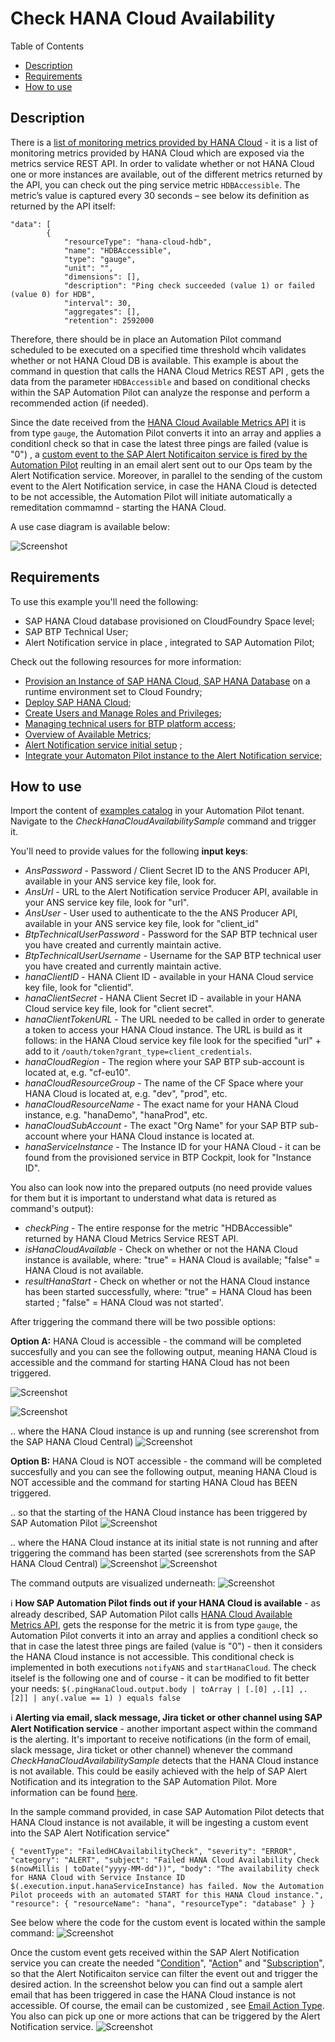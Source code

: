 # Check HANA Cloud Availability

Table of Contents

* [Description](#description)
* [Requirements](#requirements)
* [How to use](#how-to-use)

## Description

There is a [list of monitoring metrics provided by HANA Cloud](https://help.sap.com/docs/HANA_CLOUD_DATABASE/f9c5015e72e04fffa14d7d4f7267d897/46e370ced3ef4d2bbd0ec2337df5f565.html) - it is a list of monitoring metrics provided by HANA Cloud which are exposed via the metrics service REST API. In order to validate whether or not HANA Cloud one or more instances are available, out of the different metrics returned by the API, you can check out the ping service metric `HDBAccessible`. The metric’s value is captured every 30 seconds – see below its definition as returned by the API itself:
```
"data": [
        {
            "resourceType": "hana-cloud-hdb",
            "name": "HDBAccessible",
            "type": "gauge",
            "unit": "",
            "dimensions": [],
            "description": "Ping check succeeded (value 1) or failed (value 0) for HDB",
            "interval": 30,
            "aggregates": [],
            "retention": 2592000
```

Therefore, there should be in place an Automation Pilot command scheduled to be executed on a specified time threshold whcih validates whether or not HANA Cloud DB is available.
This example is about the command in question that calls the HANA Cloud Metrics REST API ,  gets the datа from the parameter `HDBAccessible` and based on conditional checks within the SAP Automation Pilot can analyze the response and perform a recommended action (if needed). 

Since the date received from the [HANA Cloud Available Metrics API](https://help.sap.com/docs/HANA_CLOUD_DATABASE/f9c5015e72e04fffa14d7d4f7267d897/46e370ced3ef4d2bbd0ec2337df5f565.html) it is from type `gauge`, the Automation Pilot converts it into an array and applies a conditionl check so that in case the latest three pings are failed (value is "0") , a [custom event to the SAP Alert Notificaiton service is fired by the Automation Pilot](https://help.sap.com/docs/automation-pilot/automation-pilot/producing-custom-events) reulting in an email alert sent out to our Ops team by the Alert Notification service. 
Moreover, in parallel to the sending of the custom event to the Alert Notification service, in case the HANA Cloud is detected to be not accessible, the Automation Pilot will initiate automatically a remeditation commamnd - starting the HANA Cloud. 

A use case diagram is available below: 

![Screenshot](assets/check-hana-availability-1.png)

## Requirements

To use this example you'll need the following:

* SAP HANA Cloud database provisioned on CloudFoundry Space level;
* SAP BTP Technical User;
* Alert Notification service in place , integrated to SAP Automation Pilot;

Check out the following resources for more information:

* [Provision an Instance of SAP HANA Cloud, SAP HANA Database](https://developers.sap.com/tutorials/hana-cloud-mission-trial-3.html) on a runtime environment set to Cloud Foundry;
* [Deploy SAP HANA Cloud](https://developers.sap.com/tutorials/hana-cloud-deploying.html);
* [Create Users and Manage Roles and Privileges](https://developers.sap.com/tutorials/hana-cloud-mission-trial-4.html);
* [Managing technical users for BTP platform access](https://blogs.sap.com/2022/09/20/managing-technical-users-for-btp-platform-access/);
* [Overview of Available Metrics](https://help.sap.com/docs/HANA_CLOUD_DATABASE/f9c5015e72e04fffa14d7d4f7267d897/46e370ced3ef4d2bbd0ec2337df5f565.html);
* [Alert Notification service initial setup](https://help.sap.com/docs/alert-notification/sap-alert-notification-for-sap-btp/initial-setup) ;
* [Integrate your Automaton Pilot instance to the Alert Notification service](https://help.sap.com/docs/automation-pilot/automation-pilot/integrate-with-sap-alert-notification-service-for-sap-btp);
  

## How to use

Import the content of [examples catalog](catalog.json) in your Automation Pilot tenant. Navigate to the *CheckHanaCloudAvailabilitySample* command and trigger it.

You'll need to provide values for the following **input keys**:

* _AnsPassword_ - Password / Client Secret ID to the ANS Producer API, available in your ANS service key file, look for.
* _AnsUrl_ - URL to the Alert Notification service Producer API, available in your ANS service key file, look for "url".
* _AnsUser_ - User used to authenticate to the the ANS Producer API, available in your ANS service key file, look for "client_id"
* _BtpTechnicalUserPassword_ - Password for the SAP BTP technical user you have created and currently maintain active.
* _BtpTechnicalUserUsername_ - Username for the SAP BTP technical user you have created and currently maintain active.
* _hanaClientID_ - HANA Client ID - available in your HANA Cloud service key file, look for "clientid".
* _hanaClientSecret_ - HANA Client Secret ID - available in your HANA Cloud service key file, look for "client secret".
* _hanaClientTokenURL_ - The URL needed to be called in order to generate a token to access your HANA Cloud instance. The URL is build as it follows: in the HANA Cloud service key file look for the specified "url" + add to it `/oauth/token?grant_type=client_credentials`.
* _hanaCloudRegion_ - The region where your SAP BTP sub-account is located at, e.g. "cf-eu10".
* _hanaCloudResourceGroup_ - The name of the CF Space where your HANA Cloud is located at, e.g. "dev", "prod", etc.
* _hanaCloudResourceName_ - The exact name for your HANA Cloud instance, e.g. "hanaDemo", "hanaProd", etc.
* _hanaCloudSubAccount_ - The exact "Org Name" for your SAP BTP sub-account where your HANA Cloud instance is located at.
* _hanaServiceInstance_ - The Instance ID for your HANA Cloud - it can be found from the provisioned service in BTP Cockpit, look for "Instance ID".

You also can look now into the prepared outputs (no need provide values for them but it is important to understand what data is retured as command's output):
* _checkPing_ - The entire response for the metric "HDBAccessible" returned by HANA Cloud Metrics Service REST API.
* _isHanaCloudAvailable_ - Check on whether or not the HANA Cloud instance is available, where: "true" = HANA Cloud is available; "false" = HANA Cloud is not available.
* _resultHanaStart_ - Check on whether or not the HANA Cloud instance has been started successfully, where: "true" = HANA Cloud has been started ; "false" = HANA Cloud was not started'.


After triggering the command there will be two possible options: 

**Option A:** HANA Cloud is accessible - the command will be completed succesfully and you can see the following output, meaning HANA Cloud is accessible and the command for starting HANA Cloud has not been triggered. 

![Screenshot](assets/hana-executed-command-1.png)

![Screenshot](assets/hana-executed-command-1-1.png)

.. where the HANA Cloud instance is up and running (see screrenshot from the SAP HANA Cloud Central)
![Screenshot](assets/hana-started.png)


**Option B:** HANA Cloud is NOT accessible - the command will be completed succesfully and you can see the following output, meaning HANA Cloud is NOT accessible and the command for starting HANA Cloud has BEEN triggered.

.. so that the starting of the HANA Cloud instance has been triggered by SAP Automation Pilot
![Screenshot](assets/hana-starting-AutoPi.png)


.. where the HANA Cloud instance at its initial state is not running and after triggering the command has been started (see screrenshots from the SAP HANA Cloud Central)
![Screenshot](assets/hana-stopped.png)
![Screenshot](assets/hana-starting.png)

The command outputs are visualized underneath: 
![Screenshot](assets/hana-executed-command-2.png)


:information_source: **How SAP Automation Pilot finds out if your HANA Cloud is available** - as already described, SAP Automation Pilot calls [HANA Cloud Available Metrics API](https://help.sap.com/docs/HANA_CLOUD_DATABASE/f9c5015e72e04fffa14d7d4f7267d897/46e370ced3ef4d2bbd0ec2337df5f565.html), gets the response for the metric  it is from type `gauge`, the Automation Pilot converts it into an array and applies a conditionl check so that in case the latest three pings are failed (value is "0") - then it considers the HANA Cloud instance is not accessible. This conditional check is implemented in both executions `notifyANS` and `startHanaCloud`. The check itselef is the following one and of course - it can be modified to fit better your needs: 
```$(.pingHanaCloud.output.body | toArray | [.[0] ,.[1] ,.[2]] | any(.value == 1) ) equals false```

:information_source: **Alerting via email, slack message, Jira ticket or other channel using SAP Alert Notification service** - another important aspect within the command is the alerting. It's important to receive notifications (in the form of email, slack message, Jira ticket or other channel) whenever the command *CheckHanaCloudAvailabilitySample* detects that the HANA Cloud instance is not available. This could be easily achieved with the help of SAP Alert Notification and its integration to the SAP Automation Pilot. More information can be found [here](https://help.sap.com/docs/AUTOMATION_PILOT/de3900c419f5492a8802274c17e07049/e75533639c6d4193aa8a7e7420c25f8c.html).

In the sample command provided, in case SAP Automation Pilot detects that HANA Cloud instance is not available, it will be ingesting a custom event into the SAP Alert Notification service" 
```
{ "eventType": "FailedHCAvailabilityCheck", "severity": "ERROR", "category": "ALERT", "subject": "Failed HANA Cloud Availability Check $(nowMillis | toDate("yyyy-MM-dd"))", "body": "The availability check for HANA Cloud with Service Instance ID $(.execution.input.hanaServiceInstance) has failed. Now the Automation Pilot proceeds with an automated START for this HANA Cloud instance.", "resource": { "resourceName": "hana", "resourceType": "database" } }
```
See below where the code for the custom event is located within the sample command: 
![Screenshot](assets/ans-custom-event.png)

Once the custom event gets received within the SAP Alert Notification service you can create the needed "[Condition](https://help.sap.com/docs/alert-notification/sap-alert-notification-for-sap-btp/managing-conditions)", "[Action](https://help.sap.com/docs/alert-notification/sap-alert-notification-for-sap-btp/managing-actions)" and "[Subscription](https://help.sap.com/docs/alert-notification/sap-alert-notification-for-sap-btp/managing-subscriptions)", so that the Alert Notificaiton service can filter the event out and trigger the desired action. 
In the screenshot below you can find out a sample alert email that has been triggered in case the HANA Cloud instance is not accessible. Of course, the email can be customized , see [Email Action Type](https://help.sap.com/docs/alert-notification/sap-alert-notification-for-sap-btp/email-action-type#email-action). You also can pick up one or more actions that can be triggered by the Alert Notification service. 
![Screenshot](assets/ans-action-email.png)
